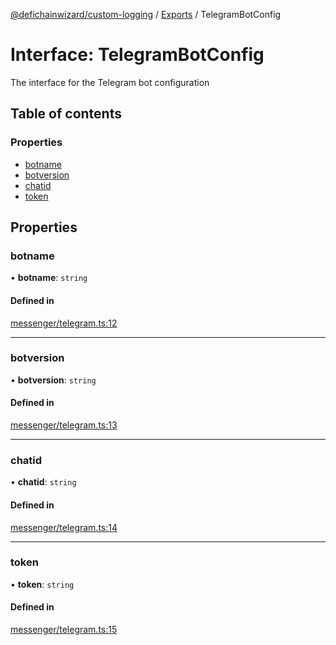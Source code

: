 [@defichainwizard/custom-logging](../README.md) / [Exports](../modules.md) / TelegramBotConfig

# Interface: TelegramBotConfig

The interface for the Telegram bot configuration

## Table of contents

### Properties

- [botname](TelegramBotConfig.md#botname)
- [botversion](TelegramBotConfig.md#botversion)
- [chatid](TelegramBotConfig.md#chatid)
- [token](TelegramBotConfig.md#token)

## Properties

### botname

• **botname**: `string`

#### Defined in

[messenger/telegram.ts:12](https://github.com/DeFiChain-Wizard/custom-logging/blob/9a924df/src/messenger/telegram.ts#L12)

___

### botversion

• **botversion**: `string`

#### Defined in

[messenger/telegram.ts:13](https://github.com/DeFiChain-Wizard/custom-logging/blob/9a924df/src/messenger/telegram.ts#L13)

___

### chatid

• **chatid**: `string`

#### Defined in

[messenger/telegram.ts:14](https://github.com/DeFiChain-Wizard/custom-logging/blob/9a924df/src/messenger/telegram.ts#L14)

___

### token

• **token**: `string`

#### Defined in

[messenger/telegram.ts:15](https://github.com/DeFiChain-Wizard/custom-logging/blob/9a924df/src/messenger/telegram.ts#L15)
